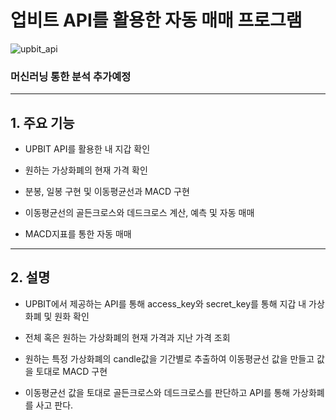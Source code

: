 # 업비트 API를 활용한 자동 매매 프로그램
![upbit_api](./upbit_api.gif)

### 머신러닝 통한 분석 추가예정
***

## 1. 주요 기능

- UPBIT API를 활용한 내 지갑 확인

- 원하는 가상화폐의 현재 가격 확인

- 분봉, 일봉 구현 및 이동평균선과 MACD 구현

- 이동평균선의 골든크로스와 데드크로스 계산, 예측 및 자동 매매

- MACD지표를 통한 자동 매매

***

## 2. 설명

- UPBIT에서 제공하는 API를 통해 access_key와 secret_key를 통해 지갑 내 가상화폐 및 원화 확인

- 전체 혹은 원하는 가상화폐의 현재 가격과 지난 가격 조회

- 원하는 특정 가상화폐의 candle값을 기간별로 추출하여 이동평균선 값을 만들고 값을 토대로 MACD 구현

- 이동평균선 값을 토대로 골든크로스와 데드크로스를 판단하고 API를 통해 가상화폐를 사고 판다.
